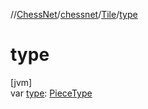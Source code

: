 //[ChessNet](../../../index.md)/[chessnet](../index.md)/[Tile](index.md)/[type](type.md)

# type

[jvm]\
var [type](type.md): [PieceType](../-piece-type/index.md)
